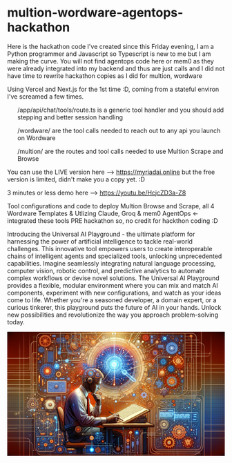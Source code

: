 # multion-wordware-agentops-hackathon
Here is the hackathon code I've created since this Friday evening, I am a Python programmer and Javascript so Typescript is new to me but I am making the curve.  You will not find agentops code here or mem0 as they were already integrated into my backend and thus are just calls and I
did not have time to rewrite hackathon copies as I did for multion, wordware

Using Vercel and Next.js for the 1st time :D, coming from a stateful environ I've screamed a few times. 

<ul>/app/api/chat/tools/route.ts  is a generic tool handler and you should add stepping and better session handling
  
/wordware/ are the tool calls needed to reach out to any api you launch on Wordware

/multion/ are the routes and tool calls needed to use Multion Scrape and Browse</ul>


You can use the LIVE version here --> https://myriadai.online  but the free version is limited, didn't make you a copy yet. :D

3 minutes or less demo here --> https://youtu.be/HcjcZD3a-Z8

Tool configurations and code to deploy Multion Browse and Scrape, all 4 Wordware Templates &amp;
Utlizing Claude, Groq & mem0 AgentOps <- integrated these tools PRE hackathon so, no credit for hackthon coding :D

Introducing the Universal AI Playground - the ultimate platform for harnessing the power of artificial intelligence to tackle real-world challenges. This innovative tool empowers users to create interoperable chains of intelligent agents and specialized tools, unlocking unprecedented capabilities. Imagine seamlessly integrating natural language processing, computer vision, robotic control, and predictive analytics to automate complex workflows or devise novel solutions. The Universal AI Playground provides a flexible, modular environment where you can mix and match AI components, experiment with new configurations, and watch as your ideas come to life. Whether you're a seasoned developer, a domain expert, or a curious tinkerer, this playground puts the future of AI in your hands. Unlock new possibilities and revolutionize the way you approach problem-solving today.

<img src="banner.png" alt="Hackathon">


